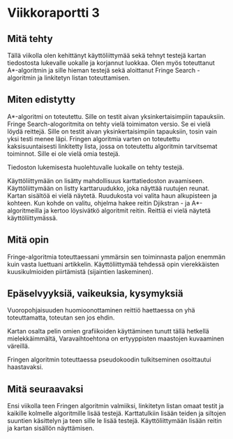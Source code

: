 # Viikkoraportti 3

## Mitä tehty

Tällä viikolla olen kehittänyt käyttöliittymää sekä tehnyt testejä kartan tiedostosta lukevalle uokalle ja korjannut luokkaa. Olen myös toteuttanut A*-algoritmin ja sille hieman testejä sekä aloittanut Fringe Search -algoritmin ja linkitetyn listan toteuttamisen.  

## Miten edistytty

A*-algoritmi on toteutettu. Sille on testit aivan yksinkertaisimpiin tapauksiin. Fringe Search-alogoritmita on tehty vielä toimimaton versio. Se ei vielä löydä reittejä. Sille on testit aivan yksinkertaisimpiin tapauksiin, tosin vain yksi testi menee läpi. Fringen algoritmia varten on toteutettu kaksisuuntaisesti linkitetty lista, jossa on toteutettu algoritmin tarvitsemat toiminnot. Sille ei ole vielä omia testejä.

Tiedoston lukemisesta huolehtuvalle luokalle on tehty testejä.

Käyttöliittymään on lisätty mahdollisuus karttatiedoston avaamiseen. Käyttöliittymään on listty karttaruudukko, joka näyttää ruutujen reunat. Kartan sisältöä ei vielä näytetä. Ruudukosta voi valita haun alkupisteen ja kohteen. Kun kohde on valitu, ohjelma hakee reitin Djikstran - ja A*-algoritmeilla ja kertoo löysivätkö algoritmit reitin. Reittiä ei vielä näytetä käyttöliittymässä.

## Mitä opin

Fringe-algoritmia toteuttaessani ymmärsin sen toiminnasta paljon enemmän kuin vasta luettuani artikkelin. Käyttöliittymää tehdessä opin vierekkäisten kuusikulmioiden piirtämistä (sijaintien laskeminen).

## Epäselvyyksiä, vaikeuksia, kysymyksiä

Vuoropohjaisuuden huomioonottaminen reittiö haettaessa on yhä toteuttamatta, toteutan sen jos ehdin.

Kartan osalta pelin omien grafiikoiden käyttäminen tunutt tällä hetkellä mielekkäimmältä, Varavaihtoehtona on ertyyppisten maastojen kuvaaminen väreillä.

Fringen algoritmin toteuttaessa pseudokoodin tulkitseminen osoittautui haastavaksi.

## Mitä seuraavaksi

Ensi viikolla teen Fringen algoritmin valmiiksi, linkitetyn listan omaat  testit ja kaikille kolmelle algoritmille lisää testejä. Karttatulkiin lisään teiden ja siltojen suuntien käsittelyn ja teen sille le lisää testejä. Käyttöliittymään lisään reitin ja kartan sisällön näyttämisen. 
